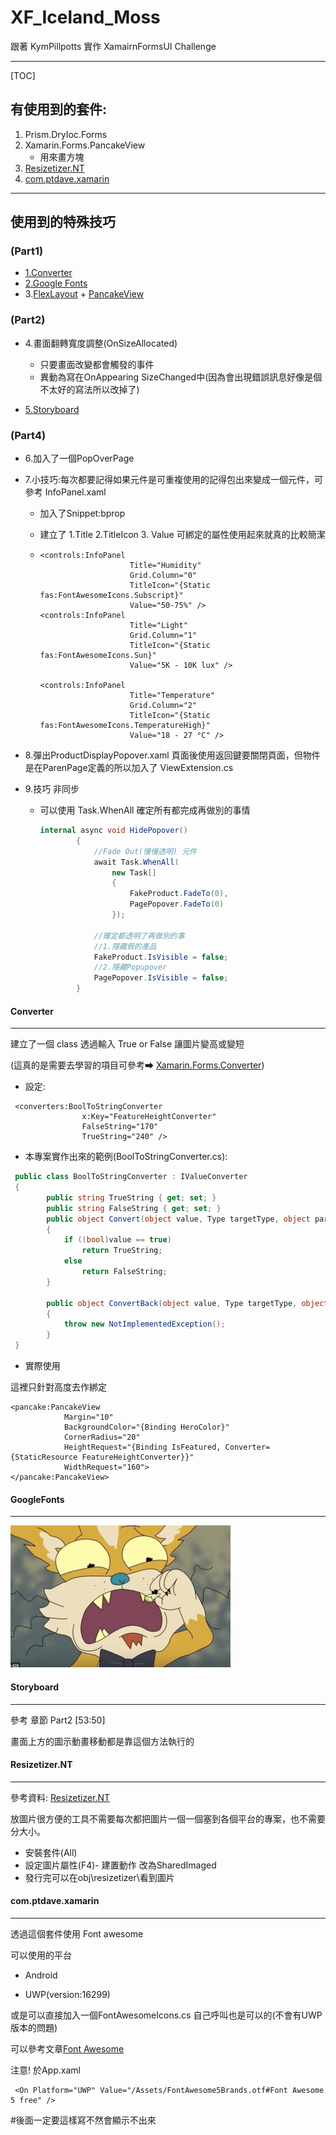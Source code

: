 # XF_Iceland_Moss

跟著 KymPillpotts 實作 XamairnFormsUI Challenge

---

[TOC]

## 有使用到的套件:

1. Prism.DryIoc.Forms
2. Xamarin.Forms.PancakeView
   - 用來畫方塊
3. [Resizetizer.NT](#Resizetizer.NT)
4. [com.ptdave.xamarin](#com.ptdave.xamarin)

---

## 使用到的特殊技巧

### (Part1)

- [1.Converter](#Converter)
- [2.Google Fonts](#GoogleFonts)
- 3.[FlexLayout](https://docs.microsoft.com/zh-tw/xamarin/xamarin-forms/user-interface/layouts/flex-layout) + [PancakeView](https://github.com/sthewissen/Xamarin.Forms.PancakeView)

### (Part2)

- 4.畫面翻轉寬度調整(OnSizeAllocated)
  
  - 只要畫面改變都會觸發的事件
  - 異動為寫在OnAppearing SizeChanged中(因為會出現錯誤訊息好像是個不太好的寫法所以改掉了)
  
- [5.Storyboard](#Storyboard)

  

### (Part4)

- 6.加入了一個PopOverPage

- 7.小技巧:每次都要記得如果元件是可重複使用的記得包出來變成一個元件，可參考 InfoPanel.xaml

  - 加入了Snippet:bprop

  - 建立了 1.Title 2.TitleIcon 3. Value 可綁定的屬性使用起來就真的比較簡潔

  - ```xaml
    <controls:InfoPanel
                        Title="Humidity"
                        Grid.Column="0"
                        TitleIcon="{Static fas:FontAwesomeIcons.Subscript}"
                        Value="50-75%" />
    <controls:InfoPanel
                        Title="Light"
                        Grid.Column="1"
                        TitleIcon="{Static fas:FontAwesomeIcons.Sun}"
                        Value="5K - 10K lux" />
    
    <controls:InfoPanel
                        Title="Temperature"
                        Grid.Column="2"
                        TitleIcon="{Static fas:FontAwesomeIcons.TemperatureHigh}"
                        Value="18 - 27 °C" />
    ```

- 8.彈出ProductDisplayPopover.xaml 頁面後使用返回鍵要關閉頁面，但物件是在ParenPage定義的所以加入了 ViewExtension.cs

- 9.技巧 非同步 

  - 可以使用  Task.WhenAll 確定所有都完成再做別的事情

    ```c#
    internal async void HidePopover()
            {
                //Fade Out(慢慢透明) 元件
                await Task.WhenAll(
                    new Task[]
                    {
                        FakeProduct.FadeTo(0),
                        PagePopover.FadeTo(0)
                    });
    
                //確定都透明了再做別的事
                //1.隱藏假的產品
                FakeProduct.IsVisible = false;
                //2.隱藏Popupover
                PagePopover.IsVisible = false;
            }
    ```

    

#### Converter

---

建立了一個 class 透過輸入 True or False 讓圖片變高或變短

(這真的是需要去學習的項目可參考➡ [Xamarin.Forms.Converter](https://docs.microsoft.com/zh-tw/xamarin/xamarin-forms/app-fundamentals/data-binding/converters))

- 設定:

```xaml
 <converters:BoolToStringConverter
                x:Key="FeatureHeightConverter"
                FalseString="170"
                TrueString="240" />
```

- 本專案實作出來的範例(BoolToStringConverter.cs):

```c#
 public class BoolToStringConverter : IValueConverter
 {
        public string TrueString { get; set; }
        public string FalseString { get; set; }
        public object Convert(object value, Type targetType, object parameter, CultureInfo culture)
        {
            if ((bool)value == true)
                return TrueString;
            else
                return FalseString;
        }

        public object ConvertBack(object value, Type targetType, object parameter, CultureInfo culture)
        {
            throw new NotImplementedException();
        }
 }
```

- 實際使用

這裡只針對高度去作綁定

```xaml
<pancake:PancakeView
            Margin="10"
            BackgroundColor="{Binding HeroColor}"
            CornerRadius="20"
            HeightRequest="{Binding IsFeatured, Converter={StaticResource FeatureHeightConverter}}"
            WidthRequest="160">
</pancake:PancakeView>
```



#### GoogleFonts

---



<img src="readme\Test.png" alt="替代文字" style="zoom:50%;" />



#### Storyboard

---

參考 章節  Part2  [53:50]

畫面上方的圖示動畫移動都是靠這個方法執行的

#### Resizetizer.NT

---

參考資料: [Resizetizer.NT]( https://www.youtube.com/watch?v=zcUPh5cVWaE&amp;amp;feature=youtu.be )

放圖片很方便的工具不需要每次都把圖片一個一個塞到各個平台的專案，也不需要分大小。

- 安裝套件(All)
- 設定圖片屬性(F4)- 建置動作 改為SharedImaged
- 發行完可以在obj\resizetizer\看到圖片



#### com.ptdave.xamarin

---

透過這個套件使用 Font awesome 

可以使用的平台

- Android

- UWP(version:16299)

  

或是可以直接加入一個FontAwesomeIcons.cs 自己呼叫也是可以的(不會有UWP版本的問題)

可以參考文章[Font Awesome](https://medium.com/@tsjdevapps/use-fontawesome-in-a-xamarin-forms-app-2edf25311db4)

注意! 於App.xaml

```xaml
 <On Platform="UWP" Value="/Assets/FontAwesome5Brands.otf#Font Awesome 5 free" />
```

#後面一定要這樣寫不然會顯示不出來